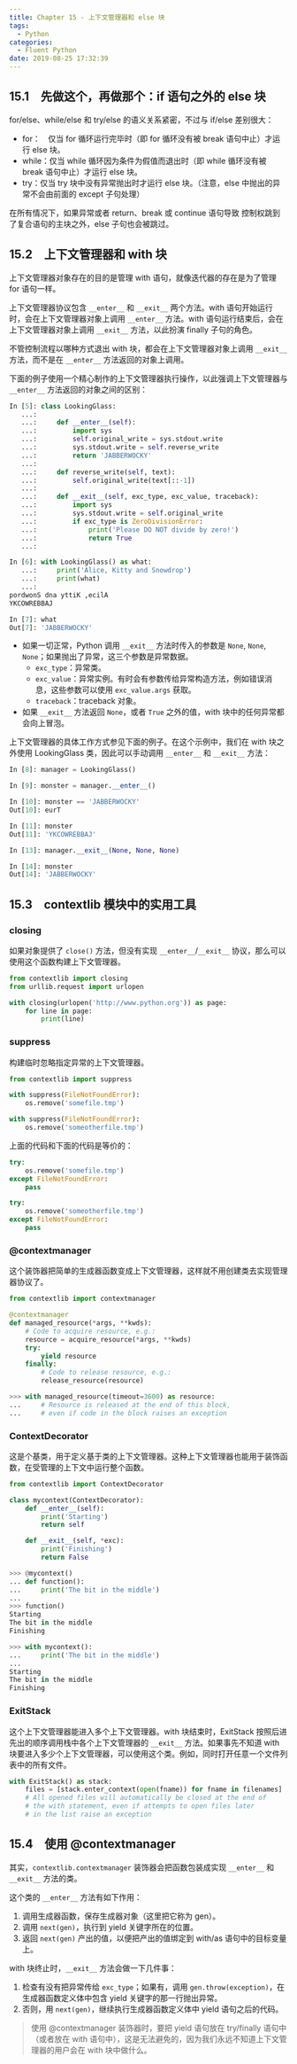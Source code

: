 ```yaml
---
title: Chapter 15 - 上下文管理器和 else 块
tags:
  - Python
categories:
  - Fluent Python
date: 2019-08-25 17:32:39
---
```



## 15.1　先做这个，再做那个：if 语句之外的 else 块

for/else、while/else 和 try/else 的语义关系紧密，不过与 if/else 差别很大：

- for：　仅当 for 循环运行完毕时（即 for 循环没有被 break 语句中止）才运行 else 块。
- while：仅当 while 循环因为条件为假值而退出时（即 while 循环没有被 break 语句中止）才运行 else 块。
- try：仅当 try 块中没有异常抛出时才运行 else 块。（注意，else 中抛出的异常不会由前面的 except 子句处理）

在所有情况下，如果异常或者 return、break 或 continue 语句导致 控制权跳到了复合语句的主块之外，else 子句也会被跳过。

## 15.2　上下文管理器和 with 块

上下文管理器对象存在的目的是管理 with 语句，就像迭代器的存在是为了管理 for 语句一样。

上下文管理器协议包含 `__enter__` 和 `__exit__` 两个方法。with 语句开始运行时，会在上下文管理器对象上调用 `__enter__` 方法。with 语句运行结束后，会在上下文管理器对象上调用 `__exit__` 方法，以此扮演 finally 子句的角色。

不管控制流程以哪种方式退出 with 块，都会在上下文管理器对象上调用 `__exit__` 方法，而不是在 `__enter__` 方法返回的对象上调用。

下面的例子使用一个精心制作的上下文管理器执行操作，以此强调上下文管理器与 `__enter__` 方法返回的对象之间的区别：

```python
In [5]: class LookingGlass:
   ...:
   ...:     def __enter__(self):
   ...:         import sys
   ...:         self.original_write = sys.stdout.write
   ...:         sys.stdout.write = self.reverse_write
   ...:         return 'JABBERWOCKY'
   ...:
   ...:     def reverse_write(self, text):
   ...:         self.original_write(text[::-1])
   ...:
   ...:     def __exit__(self, exc_type, exc_value, traceback):
   ...:         import sys
   ...:         sys.stdout.write = self.original_write
   ...:         if exc_type is ZeroDivisionError:
   ...:             print('Please DO NOT divide by zero!')
   ...:             return True
   ...:

In [6]: with LookingGlass() as what:
   ...:     print('Alice, Kitty and Snowdrop')
   ...:     print(what)
   ...:
pordwonS dna yttiK ,ecilA
YKCOWREBBAJ

In [7]: what
Out[7]: 'JABBERWOCKY'
```

- 如果一切正常，Python 调用 `__exit__` 方法时传入的参数是 `None`, `None`, `None`；如果抛出了异常，这三个参数是异常数据。
  - `exc_type`：异常类。
  - `exc_value`：异常实例。有时会有参数传给异常构造方法，例如错误消息，这些参数可以使用 `exc_value.args` 获取。
  - `traceback`：traceback 对象。
- 如果 `__exit__` 方法返回 `None`，或者 `True` 之外的值，with 块中的任何异常都会向上冒泡。

上下文管理器的具体工作方式参见下面的例子。在这个示例中，我们在 with 块之外使用 LookingGlass 类，因此可以手动调用 `__enter__` 和 `__exit__` 方法：

```python
In [8]: manager = LookingGlass()

In [9]: monster = manager.__enter__()

In [10]: monster == 'JABBERWOCKY'
Out[10]: eurT

In [11]: monster
Out[11]: 'YKCOWREBBAJ'

In [13]: manager.__exit__(None, None, None)

In [14]: monster
Out[14]: 'JABBERWOCKY'
```

## 15.3　contextlib 模块中的实用工具

### closing

如果对象提供了 `close()` 方法，但没有实现 `__enter__`/`__exit__` 协议，那么可以使用这个函数构建上下文管理器。

```python
from contextlib import closing
from urllib.request import urlopen

with closing(urlopen('http://www.python.org')) as page:
    for line in page:
        print(line)
```

### suppress

构建临时忽略指定异常的上下文管理器。

```python
from contextlib import suppress

with suppress(FileNotFoundError):
    os.remove('somefile.tmp')

with suppress(FileNotFoundError):
    os.remove('someotherfile.tmp')
```

上面的代码和下面的代码是等价的：

```python
try:
    os.remove('somefile.tmp')
except FileNotFoundError:
    pass

try:
    os.remove('someotherfile.tmp')
except FileNotFoundError:
    pass

```

### @contextmanager

这个装饰器把简单的生成器函数变成上下文管理器，这样就不用创建类去实现管理器协议了。

```python
from contextlib import contextmanager

@contextmanager
def managed_resource(*args, **kwds):
    # Code to acquire resource, e.g.:
    resource = acquire_resource(*args, **kwds)
    try:
        yield resource
    finally:
        # Code to release resource, e.g.:
        release_resource(resource)

>>> with managed_resource(timeout=3600) as resource:
...     # Resource is released at the end of this block,
...     # even if code in the block raises an exception
```

### ContextDecorator

这是个基类，用于定义基于类的上下文管理器。这种上下文管理器也能用于装饰函数，在受管理的上下文中运行整个函数。

```python
from contextlib import ContextDecorator

class mycontext(ContextDecorator):
    def __enter__(self):
        print('Starting')
        return self

    def __exit__(self, *exc):
        print('Finishing')
        return False

>>> @mycontext()
... def function():
...     print('The bit in the middle')
...
>>> function()
Starting
The bit in the middle
Finishing

>>> with mycontext():
...     print('The bit in the middle')
...
Starting
The bit in the middle
Finishing
```

### ExitStack

这个上下文管理器能进入多个上下文管理器。with 块结束时，ExitStack 按照后进先出的顺序调用栈中各个上下文管理器的 `__exit__` 方法。如果事先不知道 with 块要进入多少个上下文管理器，可以使用这个类。例如，同时打开任意一个文件列表中的所有文件。

```python
with ExitStack() as stack:
    files = [stack.enter_context(open(fname)) for fname in filenames]
    # All opened files will automatically be closed at the end of
    # the with statement, even if attempts to open files later
    # in the list raise an exception
```

## 15.4　使用 @contextmanager

其实，`contextlib.contextmanager` 装饰器会把函数包装成实现 `__enter__` 和 `__exit__` 方法的类。

这个类的 `__enter__` 方法有如下作用：

1. 调用生成器函数，保存生成器对象（这里把它称为 gen）。
2. 调用 `next(gen)`，执行到 yield 关键字所在的位置。
3. 返回 `next(gen)` 产出的值，以便把产出的值绑定到 with/as 语句中的目标变量上。

with 块终止时，`__exit__` 方法会做一下几件事：

1. 检查有没有把异常传给 `exc_type`；如果有，调用 `gen.throw(exception)`，在生成器函数定义体中包含 yield 关键字的那一行抛出异常。
2. 否则，用 `next(gen)`，继续执行生成器函数定义体中 yield 语句之后的代码。

> 使用 @contextmanager 装饰器时，要把 yield 语句放在 try/finally 语句中（或者放在 with 语句中），这是无法避免的，因为我们永远不知道上下文管理器的用户会在 with 块中做什么。

